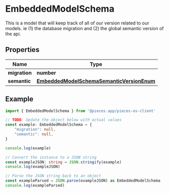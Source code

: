 
# EmbeddedModelSchema

This is a model that will keep track of all of our version related to our models. ie (1) the database migration and (2) the global semantic version of the api.

## Properties

Name | Type
------------ | -------------
**migration** | **number**
**semantic** | [**EmbeddedModelSchemaSemanticVersionEnum**](EmbeddedModelSchemaSemanticVersionEnum)

## Example

```typescript
import { EmbeddedModelSchema } from '@pieces.app/pieces-os-client'

// TODO: Update the object below with actual values
const example: EmbeddedModelSchema = {
    "migration": null,
    "semantic": null,
}

console.log(example)

// Convert the instance to a JSON string
const exampleJSON: string = JSON.stringify(example)
console.log(exampleJSON)

// Parse the JSON string back to an object
const exampleParsed = JSON.parse(exampleJSON) as EmbeddedModelSchema
console.log(exampleParsed)
```


